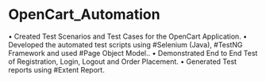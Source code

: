 # OpenCart_Automation
•	Created Test Scenarios and Test Cases for the OpenCart Application.
•	Developed the automated test scripts using #Selenium (Java), #TestNG Framework and used #Page Object Model..
•	Demonstrated End to End Test of Registration, Login, Logout and Order Placement.
•	Generated Test reports using #Extent Report.
